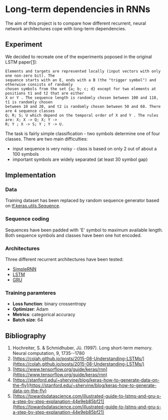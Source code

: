 # Long-term dependencies in RNNs
The aim of this project is to compare how different recurrent, neural network architectures cope with long-term dependencies.

## Experiment
We decided to recreate one of the experiments poposed in the original LSTM paper[[1]](#1):
```Task 6a: two relevant, widely separated symbols. The goal is to classify sequences.
Elements and targets are represented locally (input vectors with only one non-zero bit). The
sequence starts with an E, ends with a B (the "trigger symbol") and otherwise consists of randomly
chosen symbols from the set {a; b; c; d} except for two elements at positions t1 and t2 that are either
X or Y . The sequence length is randomly chosen between 100 and 110, t1 is randomly chosen
between 10 and 20, and t2 is randomly chosen between 50 and 60. There are 4 sequence classes
Q; R; S; U which depend on the temporal order of X and Y . The rules are: X; X -> Q; X; Y ->
R; Y ; X -> S; Y ; Y -> U.
```
The task is fairly simple classification - two symbols determine one of four classes. 
There are two main difficulties:
* input sequence is very noisy - class is based on only 2 out of about a 100 symbols
* important symbols are widely separated (at least 30 symbol gap)

## Implementation
### Data
Training dataset has been replaced by random sequence generator based on [tf.keras.utils.Sequence](https://www.tensorflow.org/api_docs/python/tf/keras/utils/Sequence).
### Sequence coding
Sequences have been padded with 'E' symbol to maximum available length. Both sequence symbols and classes have been one hot encoded.
### Architectures
Three different recurrent architectures have been tested:
* [SimpleRNN](https://www.tensorflow.org/api_docs/python/tf/keras/layers/SimpleRNN)
* [LSTM](https://www.tensorflow.org/api_docs/python/tf/keras/layers/LSTM)
* [GRU](https://www.tensorflow.org/api_docs/python/tf/keras/layers/GRU)
### Training paramteres
* **Loss function**: binary crossentropy
* **Optimizer**: Adam
* **Metrics**: categorical accuracy
* **Batch size**: 64

## Bibliography
1. <a id="1"></a>Hochreiter, S. & Schmidhuber, Jü. (1997). Long short-term memory. Neural computation, 9, 1735--1780
2. <a id="2"></a>[https://colah.github.io/posts/2015-08-Understanding-LSTMs/](https://colah.github.io/posts/2015-08-Understanding-LSTMs/)
3. <a id="3"></a>[https://www.tensorflow.org/guide/keras/rnn](https://www.tensorflow.org/guide/keras/rnn)
4. <a id="4"></a>[https://stanford.edu/~shervine/blog/keras-how-to-generate-data-on-the-fly](https://stanford.edu/~shervine/blog/keras-how-to-generate-data-on-the-fly)
5. <a id="5"></a>[https://towardsdatascience.com/illustrated-guide-to-lstms-and-gru-s-a-step-by-step-explanation-44e9eb85bf21](https://towardsdatascience.com/illustrated-guide-to-lstms-and-gru-s-a-step-by-step-explanation-44e9eb85bf21)
